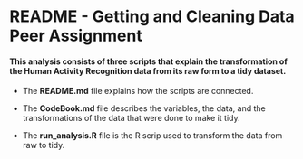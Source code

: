 

README - Getting and Cleaning Data Peer Assignment
========================================================

#### This analysis consists of three scripts that explain the transformation of the Human Activity Recognition data from its raw form to a tidy dataset. 


* The **README.md** file explains how the scripts are connected.

* The **CodeBook.md** file describes the variables, the data, and the transformations of the data that were done to make it tidy.

* The **run_analysis.R** file is the R scrip used to transform the data from raw to tidy.
